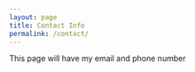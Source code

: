```yaml
---
layout: page
title: Contact Info
permalink: /contact/
---
```


This page will have my email and phone number